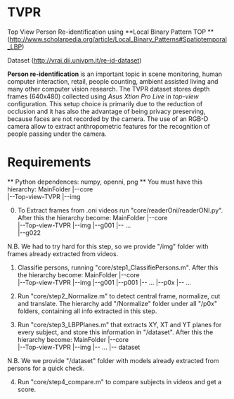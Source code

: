 # TVPR
Top View Person Re-identification using **Local Binary Pattern TOP **(http://www.scholarpedia.org/article/Local_Binary_Patterns#Spatiotemporal_LBP)

Dataset (http://vrai.dii.univpm.it/re-id-dataset)

**Person re-identification** is an important topic in scene monitoring, human computer interaction, retail, people counting, ambient assisted living and many other computer vision research.
The TVPR dataset stores depth frames (640x480) collected using *Asus Xtion Pro Live* in *top-view* configuration. This setup choice is primarily due to the reduction of occlusion and it has also the advantage of being privacy preserving, because faces are not recorded by the camera. The use of an RGB-D camera allow to extract anthropometric features for the recognition of people passing under the camera.

# Requirements

** Python dependences: numpy, openni, png  **
You must have this hierarchy:
MainFolder
|--core  
|--Top-view-TVPR
|--img

0. To Extract frames from .oni videos run "core/readerOni/readerONI.py".
After this the hierarchy become:
MainFolder
|--core  
|--Top-view-TVPR
|--img
   |--g001
   |-- ...  
   |--g022     

N.B. We had to try hard for this step, so we provide "/img" folder with frames already extracted from videos.

1. Classifie persons, running "core/step1_ClassifiePersons.m". After this the hierarchy become:
MainFolder
|--core  
|--Top-view-TVPR
|--img
   |--g001
      |--p001
      |-- ...
      |--p0x
   |-- ...    

2. Run "core/step2_Normalize.m" to detect central frame, normalize, cut and translate. The hierarchy add "/Normalize" folder under all "/p0x" folders, containing all info extracted in this step.

3. Run "core/step3_LBPPlanes.m" that extracts XY, XT and YT planes for every subject, and store this information in "/dataset". After this the hierarchy become:
MainFolder
|--core  
|--Top-view-TVPR
|--img
   |-- ...
|-- dataset

N.B. We we provide "/dataset" folder with models already extracted from persons for a quick check.

4. Run "core/step4_compare.m" to compare subjects in videos and get a score.

